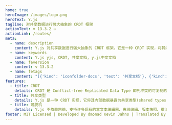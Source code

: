 ```yaml
---
home: true
heroImage: /images/logo.png
heroText: Y.js
tagline: 对共享数据进行强大抽象的 CRDT 框架
actionText: v 13.3.2 →
actionLink: /routes/
meta:
  - name: description
    content: Y.js 对共享数据进行强大抽象的 CRDT 框架。它是一种 CRDT 实现，将其内部数据暴露为共享类型(shared types)，非常适合做共享文档。
  - name: keywords
    content: Y.js yjs, CRDT, 共享文档, y.js中文文档
  - name: feversion
    content: v 13.3.2
  - name: fetags
    content: "[{'kind': 'iconfolder-docs', 'text': '共享文档'}, {'kind':'iconNodejs', 'text': 'Node.js'}]"
features:
  - title: CRDT 
    details: CRDT 是 Conflict-free Replicated Data Type 即免冲突的可复制的数据类型，这种数据类型可以用于数据跨网络复制并且可以自动解决冲突达到一致。
  - title: 共享类型
    details: Y.js 是一种 CRDT 实现，它将其内部数据暴露为共享类型(shared types)。共享类型是一种常见的数据类型，如 Map 或 Array，它们都具有很强的能力，对其变更会自动分配给其他对等的节点进行合并，而不会发生冲突。
  - title: 可脱机
    details: Y.js 不依赖网络，支持许多现有的富文本编辑器、离线编辑、版本快照、撤消/重做和共享鼠标。它可以很好地扩展无限数量的用户，甚至非常适合大型文档。
footer: MIT Licensed | Developed By dmonad Kevin Jahns | Translated By 大笑
---
```

